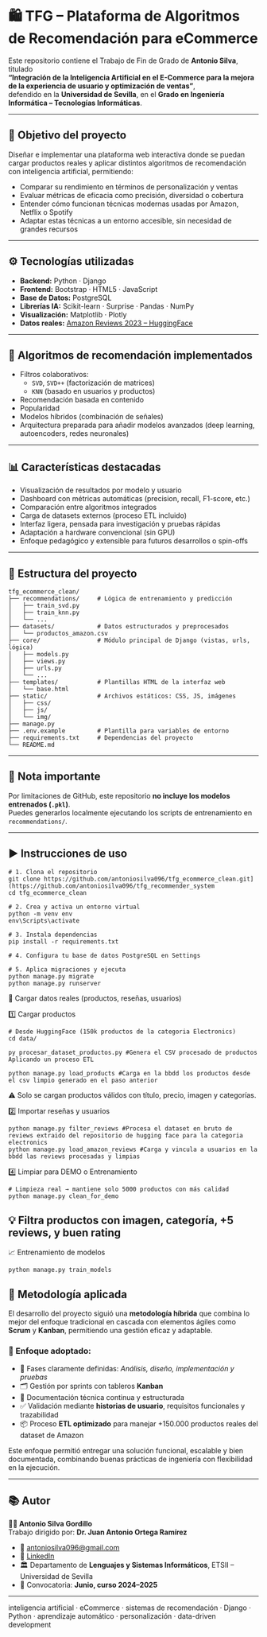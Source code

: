 # 🛍️ TFG – Plataforma de Algoritmos de Recomendación para eCommerce

Este repositorio contiene el Trabajo de Fin de Grado de **Antonio Silva**, titulado  
**“Integración de la Inteligencia Artificial en el E-Commerce para la mejora de la experiencia de usuario y optimización de ventas”**,  
defendido en la **Universidad de Sevilla**, en el **Grado en Ingeniería Informática – Tecnologías Informáticas**.

---

## 🎯 Objetivo del proyecto

Diseñar e implementar una plataforma web interactiva donde se puedan cargar productos reales y aplicar distintos algoritmos de recomendación con inteligencia artificial, permitiendo:

- Comparar su rendimiento en términos de personalización y ventas
- Evaluar métricas de eficacia como precisión, diversidad o cobertura
- Entender cómo funcionan técnicas modernas usadas por Amazon, Netflix o Spotify
- Adaptar estas técnicas a un entorno accesible, sin necesidad de grandes recursos

---

## ⚙️ Tecnologías utilizadas

- **Backend:** Python · Django  
- **Frontend:** Bootstrap · HTML5 · JavaScript  
- **Base de Datos:** PostgreSQL  
- **Librerías IA:** Scikit-learn · Surprise · Pandas · NumPy  
- **Visualización:** Matplotlib · Plotly  
- **Datos reales:** [Amazon Reviews 2023 – HuggingFace](https://huggingface.co/datasets/McAuley-Lab/Amazon-Reviews-2023)

---

## 🧠 Algoritmos de recomendación implementados

- Filtros colaborativos:
  - `SVD`, `SVD++` (factorización de matrices)
  - `KNN` (basado en usuarios y productos)
- Recomendación basada en contenido
- Popularidad
- Modelos híbridos (combinación de señales)
- Arquitectura preparada para añadir modelos avanzados (deep learning, autoencoders, redes neuronales)

---

## 📊 Características destacadas

- Visualización de resultados por modelo y usuario
- Dashboard con métricas automáticas (precision, recall, F1-score, etc.)
- Comparación entre algoritmos integrados
- Carga de datasets externos (proceso ETL incluido)
- Interfaz ligera, pensada para investigación y pruebas rápidas
- Adaptación a hardware convencional (sin GPU)
- Enfoque pedagógico y extensible para futuros desarrollos o spin-offs

---

## 📁 Estructura del proyecto

```text
tfg_ecommerce_clean/
├── recommendations/     # Lógica de entrenamiento y predicción
│   ├── train_svd.py
│   ├── train_knn.py
│   └── ...
├── datasets/            # Datos estructurados y preprocesados
│   └── productos_amazon.csv
├── core/                # Módulo principal de Django (vistas, urls, lógica)
│   ├── models.py
│   ├── views.py
│   ├── urls.py
│   └── ...
├── templates/           # Plantillas HTML de la interfaz web
│   └── base.html
├── static/              # Archivos estáticos: CSS, JS, imágenes
│   ├── css/
│   ├── js/
│   └── img/
├── manage.py
├── .env.example         # Plantilla para variables de entorno
├── requirements.txt     # Dependencias del proyecto
└── README.md
```
---

## 🚫 Nota importante

Por limitaciones de GitHub, este repositorio **no incluye los modelos entrenados (`.pkl`)**.  
Puedes generarlos localmente ejecutando los scripts de entrenamiento en `recommendations/`.

---

## ▶️ Instrucciones de uso

```
# 1. Clona el repositorio
git clone https://github.com/antoniosilva096/tfg_ecommerce_clean.git](https://github.com/antoniosilva096/tfg_recommender_system
cd tfg_ecommerce_clean

# 2. Crea y activa un entorno virtual
python -m venv env
env\Scripts\activate

# 3. Instala dependencias
pip install -r requirements.txt

# 4. Configura tu base de datos PostgreSQL en Settings

# 5. Aplica migraciones y ejecuta
python manage.py migrate
python manage.py runserver

```

🧾 Cargar datos reales (productos, reseñas, usuarios)

1️⃣ Cargar productos
```
# Desde HuggingFace (150k productos de la categoria Electronics)
cd data/

py procesar_dataset_productos.py #Genera el CSV procesado de productos Aplicando un proceso ETL

python manage.py load_products #Carga en la bbdd los productos desde el csv limpio generado en el paso anterior

```
⚠️ Solo se cargan productos válidos con título, precio, imagen y categorías.


2️⃣ Importar reseñas y usuarios
```
python manage.py filter_reviews #Procesa el dataset en bruto de reviews extraido del repositorio de hugging face para la categoria electronics
python manage.py load_amazon_reviews #Carga y vincula a usuarios en la bbdd las reviews procesadas y limpias

```

4️⃣ Limpiar para DEMO o Entrenamiento
```
# Limpieza real → mantiene solo 5000 productos con más calidad
python manage.py clean_for_demo
```
💡 Filtra productos con imagen, categoría, +5 reviews, y buen rating
---

📈 Entrenamiento de modelos
```
python manage.py train_models
```

## 🧪 Metodología aplicada

El desarrollo del proyecto siguió una **metodología híbrida** que combina lo mejor del enfoque tradicional en cascada con elementos ágiles como **Scrum** y **Kanban**, permitiendo una gestión eficaz y adaptable.

### 🔧 Enfoque adoptado:

- 📌 Fases claramente definidas: *Análisis, diseño, implementación y pruebas*
- 🗂️ Gestión por sprints con tableros **Kanban**
- 📝 Documentación técnica continua y estructurada
- ✅ Validación mediante **historias de usuario**, requisitos funcionales y trazabilidad
- 📦 Proceso **ETL optimizado** para manejar +150.000 productos reales del dataset de Amazon

Este enfoque permitió entregar una solución funcional, escalable y bien documentada, combinando buenas prácticas de ingeniería con flexibilidad en la ejecución.

---

## 📚 Autor

**👨‍💻 Antonio Silva Gordillo**  
Trabajo dirigido por: **Dr. Juan Antonio Ortega Ramírez**

- 📧 [antoniosilva096@gmail.com](mailto:antoniosilva096@gmail.com)  
- 🔗 [LinkedIn](https://www.linkedin.com/in/antoniosilva096/)  
- 🏛️ Departamento de **Lenguajes y Sistemas Informáticos**, ETSII – Universidad de Sevilla  
- 📅 Convocatoria: **Junio, curso 2024–2025**

---


inteligencia artificial · eCommerce · sistemas de recomendación · Django · Python · aprendizaje automático · personalización · data-driven development






